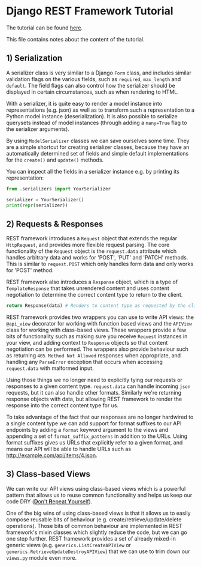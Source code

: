 # Django REST Framework Tutorial

The tutorial can be found [here](http://www.django-rest-framework.org/#tutorial).

This file contains notes about the content of the tutorial.



## 1) Serialization

A serializer class is very similar to a Django `Form` class,
and includes similar validation flags on the various fields,
such as `required`, `max_length` and `default`.
The field flags can also control how the serializer should be displayed in certain circumstances,
such as when rendering to HTML.

With a serializer, it is quite easy to render a model instance into representations (e.g. json)
as well as to transform such a representation to a Python model instance (deserialization).
It is also possible to serialize querysets instead of model instances
(through adding a `many=True` flag to the serializer arguments).

By using `ModelSerializer` classes we can save ourselves some time.
They are a simple shortcut for creating serializer classes,
because they have an automatically determined set of fields
and simple default implementations for the `create()` and `update()` methods.

You can inspect all the fields in a serializer instance e.g. by printing its representation:
```python
from .serializers import YourSerializer

serializer = YourSerializer()
print(repr(serializer))
```



## 2) Requests & Responses

REST framework introduces a `Request` object that extends the regular `HttpRequest`,
and provides more flexible request parsing.
The core functionality of the `Request` object is the `request.data` attribute
which handles arbitrary data and works for 'POST', 'PUT' and 'PATCH' methods.
This is similar to `request.POST` which only handles form data and only works for 'POST' method.

REST framework also introduces a `Response` object,
which is a type of `TemplateResponse` that takes unrendered content
and uses content negotiation to determine the correct content type to return to the client.
```python
return Response(data) # Renders to content type as requested by the client.
```

REST framework provides two wrappers you can use to write API views:
the `@api_view` decorator for working with function based views
and the `APIView` class for working with class-based views.
These wrappers provide a few bits of functionality
such as making sure you receive `Request` instances in your view,
and adding context to `Response` objects so that content negotiation can be performed.
The wrappers also provide behaviour
such as returning `405 Method Not Allowed` responses when appropriate,
and handling any `ParseError` exception that occurs
when accessing `request.data` with malformed input.

Using those things we no longer need to explicitly tying our requests or responses
to a given content type.
`request.data` can handle incoming `json` requests, but it can also handle other formats.
Similarly we're returning response objects with data,
but allowing REST framework to render the response into the correct content type for us.

To take advantage of the fact that our responses are no longer hardwired to a single content type
we can add support for format suffixes to our API endpoints
by adding a `format` keyword argument to the views
and appending a set of `format_suffix_patterns` in addition to the URLs.
Using format suffixes gives us URLs that explicitly refer to a given format,
and means our API will be able to handle URLs such as <http://example.com/api/items/4.json>.



## 3) Class-based Views

We can write our API views using class-based views which is a powerful pattern
that allows us to reuse common functionality and helps us keep our code DRY
([**D**on't **R**epeat **Y**ourself](https://en.wikipedia.org/wiki/Don't_repeat_yourself)).

One of the big wins of using class-based views is that it allows us
to easily compose reusable bits of behaviour (e.g. create/retrieve/update/delete operations).
Those bits of common behaviour are implemented in REST framework's mixin classes
which slightly reduce the code, but we can go one step further.
REST framework provides a set of already mixed-in generic views
(e.g. `generics.ListCreateAPIView` or `generics.RetrieveUpdateDestroyAPIView`)
that we can use to trim down our `views.py` module even more.
